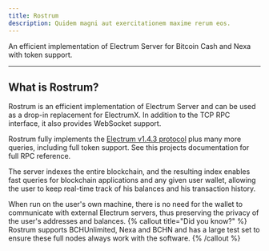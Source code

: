 ```yaml
---
title: Rostrum
description: Quidem magni aut exercitationem maxime rerum eos.
---
```


An efficient implementation of Electrum Server for Bitcoin Cash and Nexa with token support.


---

## What is Rostrum?

Rostrum is an efficient implementation of Electrum Server and can be used as a drop-in replacement for ElectrumX. In addition to the TCP RPC interface, it also provides WebSocket support.

Rostrum fully implements the [Electrum v1.4.3 protocol](https://electrumx-spesmilo.readthedocs.io/en/latest/protocol.html) plus many more queries, including full token support. See this projects documentation for full RPC reference.

The server indexes the entire blockchain, and the resulting index enables fast queries for blockchain applications and any given user wallet, allowing the user to keep real-time track of his balances and his transaction history.

When run on the user's own machine, there is no need for the wallet to communicate with external Electrum servers, thus preserving the privacy of the user's addresses and balances.
{% callout title="Did you know?" %}
Rostrum supports BCHUnlimited, Nexa and BCHN and has a large test set to ensure these full nodes always work with the software.
{% /callout %}
